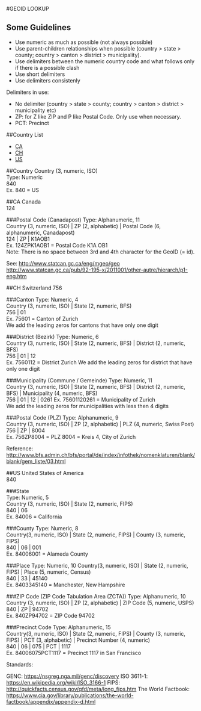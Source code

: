 
#GEOID LOOKUP
## Some Guidelines
- Use numeric as much as possible (not always possible)
- Use parent-children relationships when possible (country > state > county; country > canton > district > municipality).
- Use delimiters between the numeric country code and what follows only if there is a possible clash
- Use short delimiters
- Use delimiters consistenly

Delimiters in use: 
- No delimiter (country > state > county; country > canton > district > municipality etc)
- ZP: for Z like ZIP and P like Postal Code. Only use when necessary.
- PCT: Precinct


##Country List
- [CA](https://github.com/datamapio/geoid/blob/master/lookup.md#ca)
- [CH](https://github.com/datamapio/geoid/blob/master/lookup.md#ch)
- [US](https://github.com/datamapio/geoid/blob/master/lookup.md#us)



##Country
Country (3, numeric, ISO)   
Type: Numeric     
840    
Ex. 840 = US   

##CA
Canada      
124     

###Postal Code (Canadapost) 
Type: Alphanumeric, 11   
Country (3, numeric, ISO) | ZP (2, alphabetic) | Postal Code (6, alphanumeric, Canadapost)    
124 | ZP | K1AOB1     
Ex.  124ZPK1AOB1 = Postal Code K1A OB1    
Note: There is no space between 3rd and 4th character for the GeoID (= id).      

See: 
http://www.statcan.gc.ca/eng/mgeo/geo   
http://www.statcan.gc.ca/pub/92-195-x/2011001/other-autre/hierarch/p1-eng.htm


##CH
Switzerland
756

###Canton
Type: Numeric, 4   
Country (3, numeric, ISO) | State (2, numeric, BFS)    
756 | 01   
Ex. 75601 = Canton of Zurich   
We add the leading zeros for cantons that have only one digit   

###District (Bezirk)
Type: Numeric, 6   
Country (3, numeric, ISO) | State (2, numeric, BFS) | District (2, numeric, BFS)   
756 | 01 | 12   
Ex. 7560112 = District Zurich 
We add the leading zeros for district that have only one digit    

###Municipality (Commune / Gemeinde)
Type: Numeric, 11   
Country (3, numeric, ISO) | State (2, numeric, BFS) | District (2, numeric, BFS) | Municipality (4, numeric, BFS)   
756 | 01 | 12 | 0261
Ex. 75601120261 = Municipality of Zurich  
We add the leading zeros for municipalities with less then 4 digits    

###Postal Code (PLZ)
Type: Alphanumeric, 9     
Country (3, numeric, ISO) | ZP (2, alphabetic) | PLZ (4, numeric, Swiss Post)     
756 | ZP | 8004      
Ex. 756ZP8004 = PLZ 8004 = Kreis 4, City of Zurich   

Reference:   
http://www.bfs.admin.ch/bfs/portal/de/index/infothek/nomenklaturen/blank/blank/gem_liste/03.html   


##US
United States of America    
840    

###State  
Type: Numeric, 5      
Country (3, numeric, ISO) | State (2, numeric, FIPS)   
840 | 06      
Ex. 84006 = California   

###County
Type: Numeric, 8    
Country(3, numeric, ISO) | State (2, numeric, FIPS) | County (3, numeric, FIPS)   
840 | 06 | 001     
Ex. 84006001 = Alameda County   

###Place
Type: Numeric, 10
Country(3, numeric, ISO) | State (2, numeric, FIPS) | Place (5, numeric, Census)   
840 | 33 | 45140     
Ex. 8403345140 = Manchester, New Hampshire  

###ZIP Code (ZIP Code Tabulation Area (ZCTA)) 
Type: Alphanumeric, 10    
Country (3, numeric, ISO) | ZP (2, alphabetic) | ZIP Code (5, numeric, USPS)   
840 | ZP | 94702    
Ex. 840ZP94702 = ZIP Code 94702 

###Precinct Code
Type: Alphanumeric, 15    
Country(3, numeric, ISO) | State (2, numeric, FIPS) | County (3, numeric, FIPS) | PCT (3, alphabetic) | Precinct Number (4, numeric)   
840 | 06 | 075 | PCT | 1117   
Ex. 84006075PCT1117 = Precinct 1117 in San Francisco   





Standards:   

GENC: https://nsgreg.nga.mil/genc/discovery
ISO 3611-1: https://en.wikipedia.org/wiki/ISO_3166-1
FIPS: http://quickfacts.census.gov/qfd/meta/long_fips.htm
The World Factbook: https://www.cia.gov/library/publications/the-world-factbook/appendix/appendix-d.html